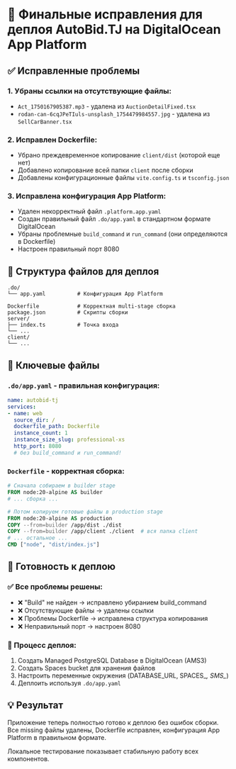 # 🚀 Финальные исправления для деплоя AutoBid.TJ на DigitalOcean App Platform

## ✅ Исправленные проблемы

### 1. Убраны ссылки на отсутствующие файлы:
- `Act_1750167905387.mp3` - удалена из `AuctionDetailFixed.tsx`
- `rodan-can-6cqJPeTIuls-unsplash_1754479984557.jpg` - удалена из `SellCarBanner.tsx`

### 2. Исправлен Dockerfile:
- Убрано преждевременное копирование `client/dist` (которой еще нет)
- Добавлено копирование всей папки `client` после сборки
- Добавлены конфигурационные файлы `vite.config.ts` и `tsconfig.json`

### 3. Исправлена конфигурация App Platform:
- Удален некорректный файл `.platform.app.yaml`
- Создан правильный файл `.do/app.yaml` в стандартном формате DigitalOcean
- Убраны проблемные `build_command` и `run_command` (они определяются в Dockerfile)
- Настроен правильный порт 8080

## 📁 Структура файлов для деплоя

```
.do/
└── app.yaml          # Конфигурация App Platform

Dockerfile            # Корректная multi-stage сборка
package.json          # Скрипты сборки
server/
├── index.ts          # Точка входа
└── ...
client/
└── ...
```

## 🔧 Ключевые файлы

### `.do/app.yaml` - правильная конфигурация:
```yaml
name: autobid-tj
services:
- name: web
  source_dir: /
  dockerfile_path: Dockerfile
  instance_count: 1
  instance_size_slug: professional-xs
  http_port: 8080
  # без build_command и run_command!
```

### `Dockerfile` - корректная сборка:
```dockerfile
# Сначала собираем в builder stage
FROM node:20-alpine AS builder
# ... сборка ...

# Потом копируем готовые файлы в production stage
FROM node:20-alpine AS production
COPY --from=builder /app/dist ./dist
COPY --from=builder /app/client ./client  # вся папка client
# ... остальное ...
CMD ["node", "dist/index.js"]
```

## 🚀 Готовность к деплою

### ✅ Все проблемы решены:
- ❌ "Build" не найден → исправлено убиранием build_command
- ❌ Отсутствующие файлы → удалены ссылки
- ❌ Проблемы Dockerfile → исправлена структура копирования
- ❌ Неправильный порт → настроен 8080

### 🔄 Процесс деплоя:
1. Создать Managed PostgreSQL Database в DigitalOcean (AMS3)
2. Создать Spaces bucket для хранения файлов
3. Настроить переменные окружения (DATABASE_URL, SPACES_*, SMS_*)
4. Деплоить используя `.do/app.yaml`

## 💡 Результат

Приложение теперь полностью готово к деплою без ошибок сборки. Все missing файлы удалены, Dockerfile исправлен, конфигурация App Platform в правильном формате.

Локальное тестирование показывает стабильную работу всех компонентов.